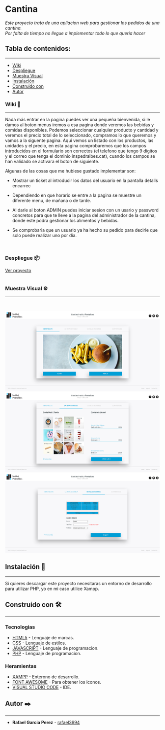 # Cantina
_Este proyecto trata de una apliacion web para gestionar los pedidos de una cantina._<br>
_Por falta de tiempo no llegue a implementar todo lo que queria hacer_<br>

## Tabla de contenidos:
---
- [Wiki](#wiki)
- [Despliegue](#despliegue)
- [Muestra Visual](#muestra-Visual)
- [Instalación](#instalación)
- [Construido con](#construido-con)
- [Autor](#autor)


### Wiki 📖
---

Nada más entrar en la pagina puedes ver una pequeña bienvenida, si le damos al boton menus iremos a esa pagina donde veremos las bebidas y comidas disponibles. Podemos seleccionar cualquier producto y cantidad y veremos el precio total de lo seleccionado, compramos lo que queremos y vamos a la siguente pagina. Aqui vemos un listado con los productos, las unidades y el precio, en esta pagina comprobaremos que los campos introducidos en el formulario son correctos (el telefono que tengo 9 digitos y el correo que tenga el dominio inspedralbes.cat), cuando los campos se han validado se activara el boton de siguiente.

Algunas de las cosas que me hubiese gustado implementar son:

* Mostrar un ticket al introducir los datos del usuario en la pantalla detalls encarrec

* Dependiendo en que horario se entre a la pagina se muestre un diferente menu, de mañana o de tarde.

* Al darle al boton ADMIN puedes iniciar sesion con un usario y password concretos para que te lleve a la pagina del administrador de la cantina, donde este podra gestionar los alimentos y bebidas.

* Se comprobaria que un usuario ya ha hecho su pedido para decirle que solo puede realizar uno por dia.

<br>

### Despliegue 📦
[Ver proyecto](https://cantina-rafael3994.herokuapp.com)  
<br>

### Muestra Visual ⚙️
---
<br>

![index](/img/readme/index.png)
![menu](/img/readme/menu.png)
![formulari](/img/readme/formulari.png)

## Instalación 🔧
---

Si quieres descargar este proyecto necesitaras un entorno de desarrollo para utilizar PHP, yo en mi caso utilice Xampp.

## Construido con 🛠️
---
### Tecnologias

* [HTML5](https://developer.mozilla.org/es/docs/Web/HTML) - Lenguaje de marcas.
* [CSS](https://developer.mozilla.org/es/docs/Web/CSS) - Lenguaje de estilos.
* [JAVASCRIPT](https://www.javascript.com/) - Lenguaje de programacion.
* [PHP](https://www.php.net/) - Lenguaje de programacion.

### Heramientas
* [XAMPP](https://www.apachefriends.org/es/index.html) - Enterono de desarrollo.
* [FONT AWESOME](https://fontawesome.com/) - Para obtener los iconos.
* [VISUAL STUDIO CODE](https://code.visualstudio.com/) - IDE.

## Autor ✒️
---
- **Rafael Garcia Perez** - [rafael3994](https://github.com/rafael3994)